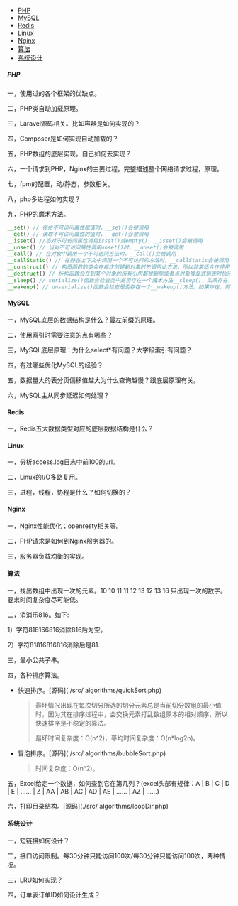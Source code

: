 * [PHP](#php)
* [MySQL](#mysql)
* [Redis](#redis)
* [Linux](#linux)
* [Nginx](#nginx)
* [算法](#算法)
* [系统设计](#系统设计)

##### PHP

一，使用过的各个框架的优缺点。

二，PHP类自动加载原理。

三，Laravel源码相关。比如容器是如何实现的？

四，Composer是如何实现自动加载的？

五，PHP数组的底层实现。自己如何去实现？

六，一个请求到PHP，Nginx的主要过程。完整描述整个网络请求过程，原理。

七，fpm的配置，动/静态，参数相关。

八，php多进程如何实现？

九，PHP的魔术方法。

```php
__set() // 在给不可访问属性赋值时，__set()会被调用
__get() // 读取不可访问属性的值时，__get()会被调用
__isset() //当对不可访问属性调用isset()或empty()，__isset()会被调用
__unset() // 当对不可访问属性调用unset()时，__unset()会被调用
__call() // 在对象中调用一个不可访问方法时，__call()会被调用
__callStatic() // 在静态上下文中调用一个不可访问的方法时，__callStatic会被调用
__construct() // 构造函数的类会在每次创建新对象时先调用此方法，所以非常适合在使用对象之前做一些初始化工作。
__destruct() // 析构函数会在到某个对象的所有引用都被删除或者当对象被显式销毁时执行。
__sleep() // serialize()函数会检查类中是否存在一个魔术方法__sleep()，如果存在，该方法会先被调用，然后再执行序列化操作。此功能可以用于清理对象，并返回一个包含对象中所有应被序列化的变量名称的数组。如果该方法未返回任何内容，则 NULL 被序列化，并产生一个 E_NOTICE 级别的错误。
__wakeup() // unserialize()函数会检查是否存在一个__wakeup()方法，如果存在，则会先调用该方法，然后再执行反序列化操作。__wakeup() 经常用在反序列化操作中，例如重新建立数据库连接，或执行其它初始化操作。
```

#### MySQL

一，MySQL底层的数据结构是什么？最左前缀的原理。

二，使用索引时需要注意的点有哪些？

三，MySQL底层原理：为什么select*有问题？大字段索引有问题？

四，有过哪些优化MySQL的经验？

五，数据量大的表分页偏移值越大为什么查询越慢？跟底层原理有关。

六，MySQL主从同步延迟如何处理？

#### Redis

一，Redis五大数据类型对应的底层数据结构是什么？

#### Linux

一，分析access.log日志中前100的url。

二，Linux的I/O多路复用。

三，进程，线程，协程是什么？如何切换的？

#### Nginx

一，Nginx性能优化；openresty相关等。

二，PHP请求是如何到Nginx服务器的。

三，服务器负载均衡的实现。

#### 算法

一，找出数组中出现一次的元素。10 10 11 11 12 13 12 13 16 只出现一次的数字。要求时间复杂度尽可能低。

二，消消乐816。如下:

1）字符818166816消除816后为空。

2）字符81816816816消除后是81.

三，最小公共子串。

四，各种排序算法。

- 快速排序。[源码](./src/ algorithms/quickSort.php)

  > 最坏情况出现在每次切分所选的切分元素总是当前切分数组的最小值时，因为其在排序过程中，会交换元素打乱数组原本的相对顺序，所以快速排序是不稳定的算法。
  >
  > 最坏时间复杂度：O(n^2)，平均时间复杂度：O(n*log2n)。

- 冒泡排序。[源码](./src/ algorithms/bubbleSort.php)

  > 时间复杂度：O(n^2)。

五，Excel给定一个数据，如何查到它在第几列？(excel头部有规律：A | B | C | D | E | …… | Z | AA | AB | AC | AD | AE | …… | AZ | ……)

六，打印目录结构。[源码](./src/ algorithms/loopDir.php)

#### 系统设计

一，短链接如何设计？

二，接口访问限制。每30分钟只能访问100次/每30分钟只能访问100次，两种情况。

三，LRU如何实现？

四，订单表订单ID如何设计生成？